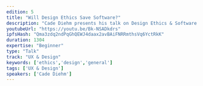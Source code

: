 ```yaml
---
edition: 5
title: "Will Design Ethics Save Software?"
description: "Cade Diehm presents his talk on Design Ethics & Software."
youtubeUrl: "https://youtu.be/Bk-NSADkdrs"
ipfsHash: "Qma3zdq2ndPqGhQEWJ4daax2avBAiFNRRmthsVq6YctRkK"
duration: 1304
expertise: "Beginner"
type: "Talk"
track: "UX & Design"
keywords: ['ethics','design','general']
tags: ['UX & Design']
speakers: ['Cade Diehm']
---
```

